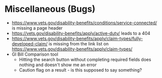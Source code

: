 # Miscellaneous (Bugs)

- https://www.vets.gov/disability-benefits/conditions/service-connected/ is missing a page header
- https://vets.gov/disability-benefits/apply/active-duty/ leads to a 404
- https://www.vets.gov/disability-benefits/apply/claim-types/fully-developed-claim/ is missing from the link list on https://www.vets.gov/disability-benefits/apply/claim-types/
- GI Bill Comparison tool
  - Hitting the search button without completing required fields does nothing and doesn't show me an error
  - Caution flag on a result - is this supposed to say something?
